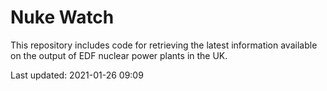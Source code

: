# Nuke Watch

This repository includes code for retrieving the latest information available on the output of EDF nuclear power plants in the UK.

Last updated: 2021-01-26 09:09